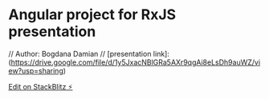 # Angular project for RxJS presentation

// Author: Bogdana Damian
// [presentation link]: (https://drive.google.com/file/d/1y5JxacNBlGRa5AXr9qgAi8eLsDh9auWZ/view?usp=sharing)

[Edit on StackBlitz ⚡️](https://stackblitz.com/edit/rxjs-angular-presentation)

